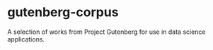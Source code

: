 # gutenberg-corpus
A selection of works from Project Gutenberg for use in data science applications.
